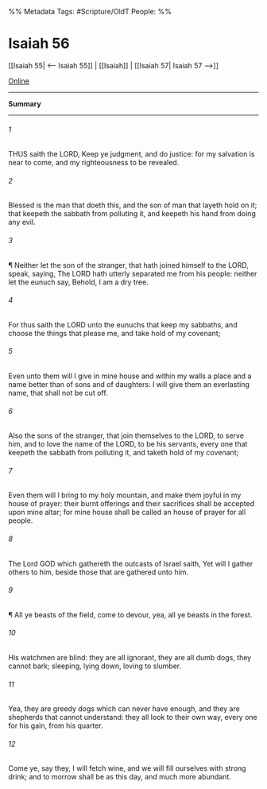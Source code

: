 

%% Metadata
Tags: #Scripture/OldT
People: 
%%
# Isaiah 56
[[Isaiah 55| <-- Isaiah 55]] | [[Isaiah]] | [[Isaiah 57| Isaiah 57 -->]]

[Online](https://churchofjesuschrist.org/study/scriptures/ot/isa/56?lang=eng)

---
__Summary__



---

###### 1
THUS saith the LORD, Keep ye judgment, and do justice: for my salvation is near to come, and my righteousness to be revealed.
###### 2
Blessed is the man that doeth this, and the son of man that layeth hold on it; that keepeth the sabbath from polluting it, and keepeth his hand from doing any evil.
###### 3
¶ Neither let the son of the stranger, that hath joined himself to the LORD, speak, saying, The LORD hath utterly separated me from his people: neither let the eunuch say, Behold, I am a dry tree.
###### 4
For thus saith the LORD unto the eunuchs that keep my sabbaths, and choose the things that please me, and take hold of my covenant;
###### 5
Even unto them will I give in mine house and within my walls a place and a name better than of sons and of daughters: I will give them an everlasting name, that shall not be cut off.
###### 6
Also the sons of the stranger, that join themselves to the LORD, to serve him, and to love the name of the LORD, to be his servants, every one that keepeth the sabbath from polluting it, and taketh hold of my covenant;
###### 7
Even them will I bring to my holy mountain, and make them joyful in my house of prayer: their burnt offerings and their sacrifices shall be accepted upon mine altar; for mine house shall be called an house of prayer for all people.
###### 8
The Lord GOD which gathereth the outcasts of Israel saith, Yet will I gather others to him, beside those that are gathered unto him.
###### 9
¶ All ye beasts of the field, come to devour, yea, all ye beasts in the forest.
###### 10
His watchmen are blind: they are all ignorant, they are all dumb dogs, they cannot bark; sleeping, lying down, loving to slumber.
###### 11
Yea, they are greedy dogs which can never have enough, and they are shepherds that cannot understand: they all look to their own way, every one for his gain, from his quarter.
###### 12
Come ye, say they, I will fetch wine, and we will fill ourselves with strong drink; and to morrow shall be as this day, and much more abundant.



